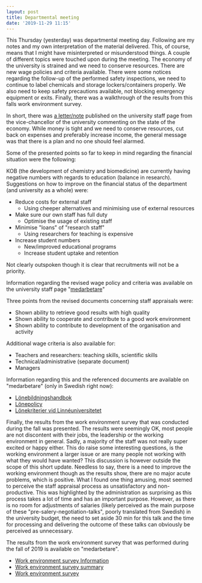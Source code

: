 ```yaml
---
layout: post
title: Departmental meeting
date: '2019-11-29 11:15'
---
```


This Thursday (yesterday) was departmental meeting day. Following are my notes and my own interpretation of the material delivered. This, of course, means that I might have misinterpreted or misunderstood things. A couple of different topics were touched upon during the meeting. The economy of the university is strained and we need to conserve resources. There are new wage policies and criteria available. There were some notices regarding the follow-up of the performed safety inspections, we need to continue to label chemicals and storage lockers/containers properly. We also need to keep safety precautions available, not blocking emergency equipment or exits. Finally, there was a walkthrough of the results from this falls work environment survey.

In short, there was [a letter/note](https://medarbetare.lnu.se/social/groups/linneuniversitetets-nyhetsbrev/posts/91722) published on the university staff page from the vice-chancellor of the university commenting on the state of the economy. While money is tight and we need to conserve resources, cut back on expenses and preferably increase income, the general message was that there is a plan and no one should feel alarmed.

Some of the presented points so far to keep in mind regarding the financial situation were the following:

KOB (the development of chemistry and biomedicine) are currently having negative numbers with regards to education (balance in research). Suggestions on how to improve on the financial status of the department (and university as a whole) were:
- Reduce costs for external staff
  - Using cheeper alternatives and minimising use of external resources
- Make sure our own staff has full duty
  - Optimise the usage of existing staff
- Minimise "loans" of "research staff"
  - Using researchers for teaching is expensive
- Increase student numbers
  - New/improved educational programs
  - Increase student uptake and retention

Not clearly outspoken though it is clear that recruitments will not be a priority.

Information regarding the revised wage policy and criteria was available on the university staff page "[medarbetare](https://medarbetare.lnu.se/)"

Three points from the revised documents concerning staff appraisals were:
- Shown ability to retrieve good results with high quality
- Shown ability to cooperate and contribute to a good work environment
- Shown ability to contribute to development of the organisation and activity

Additional wage criteria is also available for:
- Teachers and researchers: teaching skills, scientific skills
- Technical/administrative (separate document)
- Managers

Information regarding this and the referenced documents are available on "medarbetare" (only in Swedish right now):
- [Lönebildningshandbok](https://medarbetare.lnu.se/globalassets/dokument---gemensamma/personalavdelningen/lonebildning/handbok-lonebildning-vid-linneuniversitetet_2019.pdf)
- [Lönepolicy](https://medarbetare.lnu.se/globalassets/dokument---gemensamma/personalavdelningen/lonebildning/bilaga-1-lonepolicy-191001.pdf)
- [Lönekriterier vid Linnéuniversitetet](https://medarbetare.lnu.se/globalassets/dokument---gemensamma/personalavdelningen/lonebildning/bilaga-2-lonekriterier-191001-2.pdf)

Finally, the results from the work environment survey that was conducted during the fall was presented. The results were seemingly OK, most people are not discontent with their jobs, the leadership or the working environment in general. Sadly, a majority of the staff was not really super excited or happy either. This do raise some interesting questions, is the working environment a larger issue or are many people not working with what they would have wanted? This discussion is however outside the scope of this short update. Needless to say, there is a need to improve the working environment though as the results show, there are no major acute problems, which is positive. What I found one thing amusing, most seemed to perceive the staff appraisal process as unsatisfactory and non-productive. This was highlighted by the administration as surprising as this process takes a lot of time and has an important purpose. However, as there is no room for adjustments of salaries (likely perceived as the main purpose of these "pre-salery-negotiation-talks", poorly translated from Swedish) in the university budget, the need to set aside 30 min for this talk and the time for processing and delivering the outcome of these talks can obviously be perceived as unnecessary.

The results from the work environment survey that was performed during the fall of 2019 is available on "medarbetare".
- [Work environment survey Information](https://medarbetare.lnu.se/medarbetare/att-arbeta-vid-lnu/arbetsmiljohandbok---systematiskt-arbetsmiljoarbete/arbetsmiljoundersokning/)
- [Work environment survey summary](https://medarbetare.lnu.se/social/groups/linneuniversitetets-nyhetsbrev/posts/91257)
- [Work environment survey](https://medarbetare.lnu.se/globalassets/dokument---gemensamma/personalavdelningen/arbetsmiljo/totalrapport-lnu-191114.pdf)
